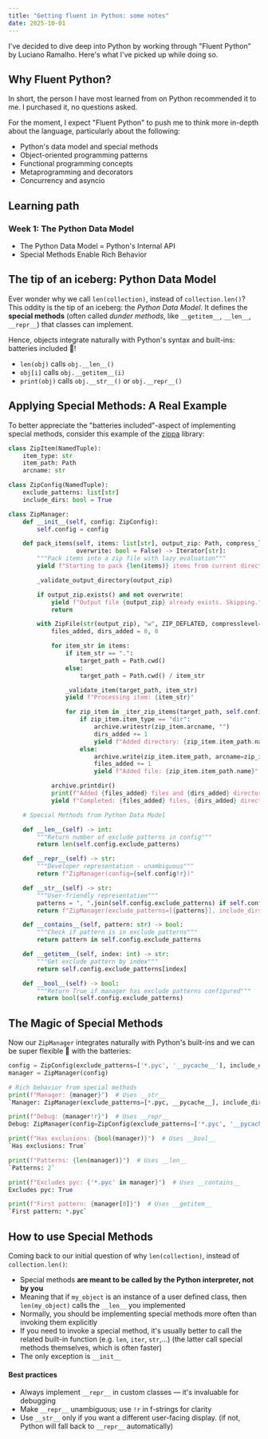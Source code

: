 ```yaml
---
title: "Getting fluent in Python: some notes"
date: 2025-10-01
---
```


I've decided to dive deep into Python by working through "Fluent Python" by Luciano Ramalho. Here's what I've picked up while doing so.

## Why Fluent Python?
In short, the person I have most learned from on Python recommended it to me. I purchased it, no questions asked.

For the moment, I expect "Fluent Python" to push me to think more in-depth about the language, particularly about the following:
- Python's data model and special methods
- Object-oriented programming patterns
- Functional programming concepts
- Metaprogramming and decorators
- Concurrency and asyncio


## Learning path
### Week 1: The Python Data Model
* The Python Data Model = Python's Internal API
* Special Methods Enable Rich Behavior

## The tip of an iceberg: Python Data Model

Ever wonder why we call `len(collection)`, instead of `collection.len()`? This oddity is the tip of an iceberg: the *Python Data Model*. It defines the **special methods** (often called *dunder methods*, like `__getitem__`, `__len__`, `__repr__`) that classes can implement.

Hence, objects integrate naturally with Python's syntax and built-ins: batteries included 🔋!

- `len(obj)` calls `obj.__len__()`
- `obj[i]` calls `obj.__getitem__(i)`
- `print(obj)` calls `obj.__str__()` or `obj.__repr__()`

## Applying Special Methods: A Real Example

To better appreciate the "batteries included"-aspect of implementing special methods, consider this example of the [zippa](https://pypi.org/project/zippa/) library:

```python
class ZipItem(NamedTuple):
    item_type: str
    item_path: Path
    arcname: str

class ZipConfig(NamedTuple):
    exclude_patterns: list[str]
    include_dirs: bool = True

class ZipManager:
    def __init__(self, config: ZipConfig):
        self.config = config

    def pack_items(self, items: list[str], output_zip: Path, compress_level: int,
                   overwrite: bool = False) -> Iterator[str]:
        """Pack items into a zip file with lazy evaluation"""
        yield f"Starting to pack {len(items)} items from current directory"

        _validate_output_directory(output_zip)

        if output_zip.exists() and not overwrite:
            yield f"Output file {output_zip} already exists. Skipping."
            return

        with ZipFile(str(output_zip), "w", ZIP_DEFLATED, compresslevel=compress_level) as archive:
            files_added, dirs_added = 0, 0

            for item_str in items:
                if item_str == ".":
                    target_path = Path.cwd()
                else:
                    target_path = Path.cwd() / item_str

                _validate_item(target_path, item_str)
                yield f"Processing item: {item_str}"

                for zip_item in _iter_zip_items(target_path, self.config):
                    if zip_item.item_type == "dir":
                        archive.writestr(zip_item.arcname, "")
                        dirs_added += 1
                        yield f"Added directory: {zip_item.item_path.name}"
                    else:
                        archive.write(zip_item.item_path, arcname=zip_item.arcname)
                        files_added += 1
                        yield f"Added file: {zip_item.item_path.name}"

            archive.printdir()
            print(f"Added {files_added} files and {dirs_added} directories to {output_zip}")
            yield f"Completed: {files_added} files, {dirs_added} directories"

    # Special Methods from Python Data Model

    def __len__(self) -> int:
        """Return number of exclude patterns in config"""
        return len(self.config.exclude_patterns)

    def __repr__(self) -> str:
        """Developer representation - unambiguous"""
        return f"ZipManager(config={self.config!r})"

    def __str__(self) -> str:
        """User-friendly representation"""
        patterns = ", ".join(self.config.exclude_patterns) if self.config.exclude_patterns else "none"
        return f"ZipManager(exclude_patterns=[{patterns}], include_dirs={self.config.include_dirs})"

    def __contains__(self, pattern: str) -> bool:
        """Check if pattern is in exclude patterns"""
        return pattern in self.config.exclude_patterns

    def __getitem__(self, index: int) -> str:
        """Get exclude pattern by index"""
        return self.config.exclude_patterns[index]

    def __bool__(self) -> bool:
        """Return True if manager has exclude patterns configured"""
        return bool(self.config.exclude_patterns)
```

## The Magic of Special Methods

Now our `ZipManager` integrates naturally with Python's built-ins and we can be super flexible 🕺 with the batteries:

```python
config = ZipConfig(exclude_patterns=['*.pyc', '__pycache__'], include_dirs=True)
manager = ZipManager(config)

# Rich behavior from special methods
print(f"Manager: {manager}")  # Uses __str__
`Manager: ZipManager(exclude_patterns=[*.pyc, __pycache__], include_dirs=True)`

print(f"Debug: {manager!r}")  # Uses __repr__
Debug: ZipManager(config=ZipConfig(exclude_patterns=['*.pyc', '__pycache__'], include_dirs=True))

print(f"Has exclusions: {bool(manager)}")  # Uses __bool__
`Has exclusions: True`

print(f"Patterns: {len(manager)}")  # Uses __len__
`Patterns: 2`

print(f"Excludes pyc: {'*.pyc' in manager}")  # Uses __contains__
Excludes pyc: True

print(f"First pattern: {manager[0]}")  # Uses __getitem__
`First pattern: *.pyc`
```

## How to use Special Methods

Coming back to our initial question of why `len(collection)`, instead of `collection.len()`:

- Special methods **are meant to be called by the Python interpreter, not by you**
- Meaning that if `my_object` is an instance of a user defined class, then `len(my_object)` calls the `__len__` you implemented
- Normally, you should be implementing special methods more often than invoking them explicitly
- If you need to invoke a special method, it's usually better to call the related built-in function (e.g. `len`, `iter`, `str`,...) (the latter call special methods themselves, which is often faster)
- The only exception is `__init__`

#### Best practices
- Always implement `__repr__` in custom classes — it's invaluable for debugging
- Make `__repr__` unambiguous; use `!r` in f-strings for clarity
- Use `__str__` only if you want a different user-facing display. (if not, Python will fall back to `__repr__` automatically)
